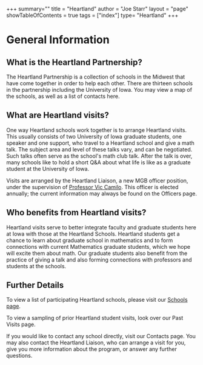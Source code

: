 +++
summary=""
title = "Heartland"
author = "Joe Starr"
layout = "page"
showTableOfContents = true
tags = ["index"]
type= "Heartland"
+++


# General Information

## What is the Heartland Partnership?

The Heartland Partnership is a collection of schools in the Midwest that have come together in order to help each other. There are thirteen schools in the partnership including the University of Iowa. You may view a map of the schools, as well as a list of contacts here.

## What are Heartland visits?

One way Heartland schools work together is to arrange Heartland visits. This usually consists of two University of Iowa graduate students, one speaker and one support, who travel to a Heartland school and give a math talk. The subject area and level of these talks vary, and can be negotiated. Such talks often serve as the school's math club talk. After the talk is over, many schools like to hold a short Q&A about what life is like as a graduate student at the University of Iowa.

Visits are arranged by the Heartland Liaison, a new MGB officer position, under the supervision of [Professor Vic Camilo](https://math.uiowa.edu/people/victor-camillo).  This officer is elected annually; the current information may always be found on the Officers page.

## Who benefits from Heartland visits?

Heartland visits serve to better integrate faculty and graduate students here at Iowa with those at the Heartland Schools. Heartland students get a chance to learn about graduate school in mathematics and to form connections with current Mathematics graduate students, which we hope will excite them about math. Our graduate students also benefit from the practice of giving a talk and also forming connections with professors and students at the schools.

## Further Details

To view a list of participating Heartland schools, please visit our [Schools page](/schools).

To view a sampling of prior Heartland student visits, look over our Past Visits page.

If you would like to contact any school directly, visit our Contacts page. You may also contact the Heartland Liaison, who can arrange a visit for you, give you more information about the program, or answer any further questions.